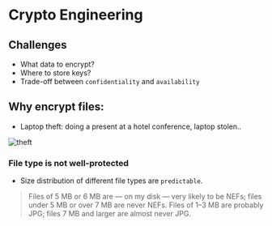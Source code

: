 # Crypto Engineering

## Challenges
* What data to encrypt?
* Where to store keys?
* Trade-off between `confidentiality` and `availability`

## Why encrypt files:
* Laptop theft: doing a present at a hotel conference, laptop stolen..

![theft]()

### File type is not well-protected
* Size distribution of different file types are `predictable`.

> Files of 5 MB or 6 MB are — on my disk — very likely to be NEFs; files under 5 MB or over 7 MB are never NEFs. Files of 1–3 MB are probably JPG; files 7 MB and larger are almost never JPG.

